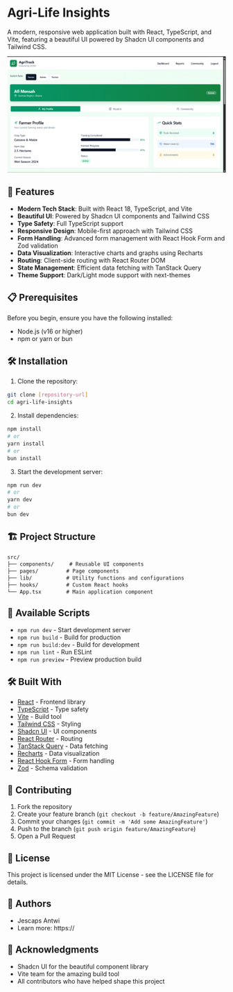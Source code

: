 # Agri-Life Insights

A modern, responsive web application built with React, TypeScript, and Vite, featuring a beautiful UI powered by Shadcn UI components and Tailwind CSS.

![Landing Page Screenshot](landingg-page.png)

## 🚀 Features

- **Modern Tech Stack**: Built with React 18, TypeScript, and Vite
- **Beautiful UI**: Powered by Shadcn UI components and Tailwind CSS
- **Type Safety**: Full TypeScript support
- **Responsive Design**: Mobile-first approach with Tailwind CSS
- **Form Handling**: Advanced form management with React Hook Form and Zod validation
- **Data Visualization**: Interactive charts and graphs using Recharts
- **Routing**: Client-side routing with React Router DOM
- **State Management**: Efficient data fetching with TanStack Query
- **Theme Support**: Dark/Light mode support with next-themes

## 📋 Prerequisites

Before you begin, ensure you have the following installed:

- Node.js (v16 or higher)
- npm or yarn or bun

## 🛠️ Installation

1. Clone the repository:

```bash
git clone [repository-url]
cd agri-life-insights
```

2. Install dependencies:

```bash
npm install
# or
yarn install
# or
bun install
```

3. Start the development server:

```bash
npm run dev
# or
yarn dev
# or
bun dev
```

## 🏗️ Project Structure

```
src/
├── components/     # Reusable UI components
├── pages/         # Page components
├── lib/           # Utility functions and configurations
├── hooks/         # Custom React hooks
└── App.tsx        # Main application component
```

## 🚀 Available Scripts

- `npm run dev` - Start development server
- `npm run build` - Build for production
- `npm run build:dev` - Build for development
- `npm run lint` - Run ESLint
- `npm run preview` - Preview production build

## 🛠️ Built With

- [React](https://reactjs.org/) - Frontend library
- [TypeScript](https://www.typescriptlang.org/) - Type safety
- [Vite](https://vitejs.dev/) - Build tool
- [Tailwind CSS](https://tailwindcss.com/) - Styling
- [Shadcn UI](https://ui.shadcn.com/) - UI components
- [React Router](https://reactrouter.com/) - Routing
- [TanStack Query](https://tanstack.com/query) - Data fetching
- [Recharts](https://recharts.org/) - Data visualization
- [React Hook Form](https://react-hook-form.com/) - Form handling
- [Zod](https://zod.dev/) - Schema validation

## 🤝 Contributing

1. Fork the repository
2. Create your feature branch (`git checkout -b feature/AmazingFeature`)
3. Commit your changes (`git commit -m 'Add some AmazingFeature'`)
4. Push to the branch (`git push origin feature/AmazingFeature`)
5. Open a Pull Request

## 📝 License

This project is licensed under the MIT License - see the LICENSE file for details.

## 👥 Authors

- Jescaps Antwi
- Learn more: https://

## 🙏 Acknowledgments

- Shadcn UI for the beautiful component library
- Vite team for the amazing build tool
- All contributors who have helped shape this project
